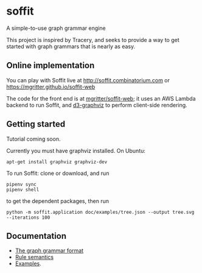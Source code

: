 # soffit
A simple-to-use graph grammar engine

This project is inspired by Tracery, and seeks to provide a way to get
started with graph grammars that is nearly as easy.

## Online implementation

You can play with Soffit live at http://soffit.combinatorium.com or https://mgritter.github.io/soffit-web

The code for the front end is at [mgritter/soffit-web](https://github.com/mgritter/soffit-web); it uses an AWS Lambda backend to run
Soffit, and [d3-graphviz](https://github.com/magjac/d3-graphviz) to perform client-side rendering.

## Getting started

Tutorial coming soon.

Currently you must have graphviz installed.  On Ubuntu:

```
apt-get install graphviz graphviz-dev
```

To run Soffit: clone or download, and run

```
pipenv sync
pipenv shell
```

to get the dependent packages, then run

```
python -m soffit.application doc/examples/tree.json --output tree.svg --iterations 100
```

## Documentation ##

  * [The graph grammar format](doc/InputFormat.md)
  * [Rule semantics](doc/RuleSemantics.md)
  * [Examples](doc/examples).
